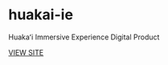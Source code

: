 # huakai-ie
Huakaʻi Immersive Experience Digital Product

[VIEW SITE](https://trezamora.github.io/huakai-ie/)
